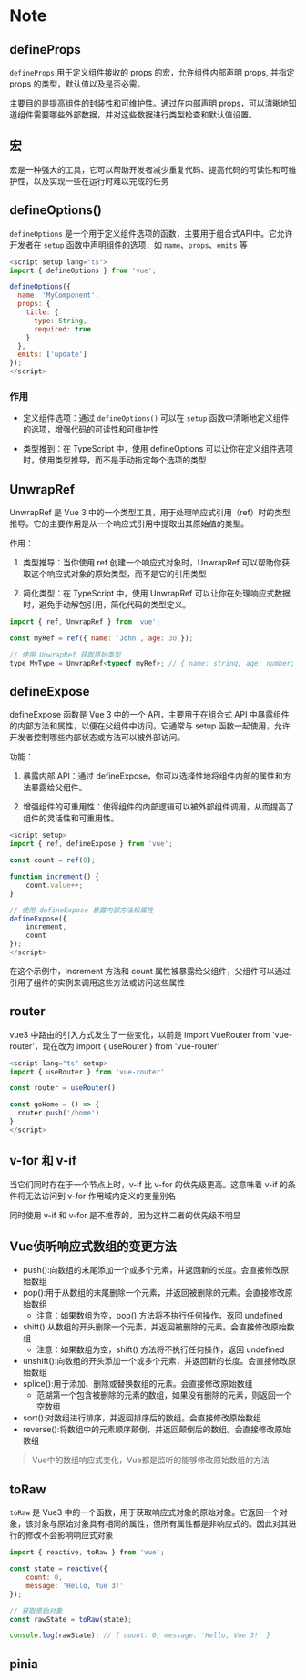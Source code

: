 # Note

## defineProps

`defineProps` 用于定义组件接收的 props 的宏，允许组件内部声明 props, 并指定 props 的类型，默认值以及是否必需。

主要目的是提高组件的封装性和可维护性。通过在内部声明 props，可以清晰地知道组件需要哪些外部数据，并对这些数据进行类型检查和默认值设置。

## 宏

宏是一种强大的工具，它可以帮助开发者减少重复代码、提高代码的可读性和可维护性，以及实现一些在运行时难以完成的任务

## defineOptions()

`defineOptions` 是一个用于定义组件选项的函数，主要用于组合式API中。它允许开发者在 `setup` 函数中声明组件的选项，如 `name`、`props`、`emits` 等

```js
<script setup lang="ts">
import { defineOptions } from 'vue';

defineOptions({
  name: 'MyComponent',
  props: {
    title: {
      type: String,
      required: true
    }
  },
  emits: ['update']
});
</script>
```

### 作用

- 定义组件选项：通过 `defineOptions()` 可以在 `setup` 函数中清晰地定义组件的选项，增强代码的可读性和可维护性

- 类型推到：在 TypeScript 中，使用 defineOptions 可以让你在定义组件选项时，使用类型推导，而不是手动指定每个选项的类型

## UnwrapRef

UnwrapRef 是 Vue 3 中的一个类型工具，用于处理响应式引用（ref）时的类型推导。它的主要作用是从一个响应式引用中提取出其原始值的类型。

作用：

1. 类型推导：当你使用 ref 创建一个响应式对象时，UnwrapRef 可以帮助你获取这个响应式对象的原始类型，而不是它的引用类型

2. 简化类型：在 TypeScript 中，使用 UnwrapRef 可以让你在处理响应式数据时，避免手动解包引用，简化代码的类型定义。

```js
import { ref, UnwrapRef } from 'vue';

const myRef = ref({ name: 'John', age: 30 });

// 使用 UnwrapRef 获取原始类型
type MyType = UnwrapRef<typeof myRef>; // { name: string; age: number; }
```

## defineExpose

defineExpose 函数是 Vue 3 中的一个 API，主要用于在组合式 API 中暴露组件的内部方法和属性，以便在父组件中访问。它通常与 setup 函数一起使用，允许开发者控制哪些内部状态或方法可以被外部访问。

功能：

1. 暴露内部 API：通过 defineExpose，你可以选择性地将组件内部的属性和方法暴露给父组件。

2. 增强组件的可重用性：使得组件的内部逻辑可以被外部组件调用，从而提高了组件的灵活性和可重用性。

```js
<script setup>
import { ref, defineExpose } from 'vue';

const count = ref(0);

function increment() {
    count.value++;
}

// 使用 defineExpose 暴露内部方法和属性
defineExpose({
    increment,
    count
});
</script>
```

在这个示例中，increment 方法和 count 属性被暴露给父组件，父组件可以通过引用子组件的实例来调用这些方法或访问这些属性

## router

vue3 中路由的引入方式发生了一些变化，以前是 import VueRouter from 'vue-router'，现在改为 import { useRouter } from 'vue-router'

```js
<script lang="ts" setup>
import { useRouter } from 'vue-router'

const router = useRouter()

const goHome = () => {
  router.push('/home')
}
</script>
```

## v-for 和 v-if

当它们同时存在于一个节点上时，v-if 比 v-for 的优先级更高。这意味着 v-if 的条件将无法访问到 v-for 作用域内定义的变量别名

同时使用 v-if 和 v-for 是不推荐的，因为这样二者的优先级不明显

## Vue侦听响应式数组的变更方法

- push():向数组的末尾添加一个或多个元素，并返回新的长度。会直接修改原始数组
- pop():用于从数组的末尾删除一个元素，并返回被删除的元素。会直接修改原始数组
  - 注意：如果数组为空，pop() 方法将不执行任何操作，返回 undefined
- shift():从数组的开头删除一个元素，并返回被删除的元素。会直接修改原始数组
  - 注意：如果数组为空，shift() 方法将不执行任何操作，返回 undefined
- unshift():向数组的开头添加一个或多个元素，并返回新的长度。会直接修改原始数组
- splice():用于添加、删除或替换数组的元素。会直接修改原始数组
  - 范湖第一个包含被删除的元素的数组，如果没有删除的元素，则返回一个空数组
- sort():对数组进行排序，并返回排序后的数组。会直接修改原始数组
- reverse():将数组中的元素顺序颠倒，并返回颠倒后的数组。会直接修改原始数组

> Vue中的数组响应式变化，Vue都是监听的能够修改原始数组的方法

## toRaw

`toRaw` 是 Vue3 中的一个函数，用于获取响应式对象的原始对象。它返回一个对象，该对象与原始对象具有相同的属性，但所有属性都是非响应式的。因此对其进行的修改不会影响响应式对象

```js
import { reactive, toRaw } from 'vue';

const state = reactive({
    count: 0,
    message: 'Hello, Vue 3!'
});

// 获取原始对象
const rawState = toRaw(state);

console.log(rawState); // { count: 0, message: 'Hello, Vue 3!' }
```

## pinia
